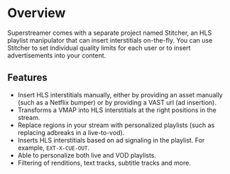 # Overview

Superstreamer comes with a separate project named Stitcher, an HLS playlist manipulator that can insert interstitials on-the-fly. You can use Stitcher to set individual quality limits for each user or to insert advertisements into your content.

## Features

- Insert HLS interstitials manually, either by providing an asset manually (such as a Netflix bumper) or by providing a VAST url (ad insertion).
- Transforms a VMAP into HLS interstitials at the right positions in the stream.
- Replace regions in your stream with personalized playlists (such as replacing adbreaks in a live-to-vod).
- Inserts HLS interstitials based on ad signaling in the playlist. For example, `EXT-X-CUE-OUT`.
- Able to personalize both live and VOD playlists.
- Filtering of renditions, text tracks, subtitle tracks and more.
